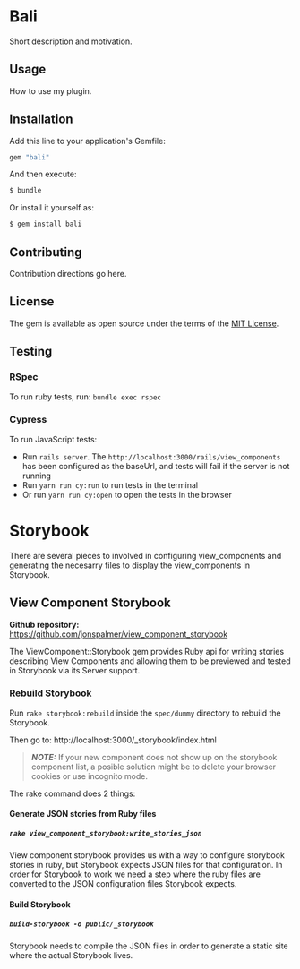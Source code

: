 # Bali

Short description and motivation.

## Usage

How to use my plugin.

## Installation

Add this line to your application's Gemfile:

```ruby
gem "bali"
```

And then execute:

```bash
$ bundle
```

Or install it yourself as:

```bash
$ gem install bali
```

## Contributing

Contribution directions go here.

## License

The gem is available as open source under the terms of the [MIT License](https://opensource.org/licenses/MIT).

## Testing

### RSpec

To run ruby tests, run: `bundle exec rspec`

### Cypress

To run JavaScript tests:

- Run `rails server`. The `http://localhost:3000/rails/view_components` has been configured as the baseUrl, and tests will fail if the server is not running
- Run `yarn run cy:run` to run tests in the terminal
- Or run `yarn run cy:open` to open the tests in the browser

# Storybook

There are several pieces to involved in configuring view_components and generating the
necesarry files to display the view_components in Storybook.

## View Component Storybook

**Github repository:** https://github.com/jonspalmer/view_component_storybook

The ViewComponent::Storybook gem provides Ruby api for writing stories describing View Components
and allowing them to be previewed and tested in Storybook via its Server support.

### Rebuild Storybook

Run `rake storybook:rebuild` inside the `spec/dummy` directory to rebuild the Storybook.

Then go to: http://localhost:3000/_storybook/index.html

> **_NOTE:_** If your new component does not show up on the storybook component list, a posible solution might be to delete your browser cookies or use incognito mode.

The rake command does 2 things:

#### Generate JSON stories from Ruby files

##### `rake view_component_storybook:write_stories_json`

View component storybook provides us with a way to configure storybook stories in ruby, but Storybook expects JSON files for that configuration. In order for Storybook to work we need a step where the ruby files are converted to the JSON configuration files Storybook expects.

#### Build Storybook

##### `build-storybook -o public/_storybook`

Storybook needs to compile the JSON files in order to generate a static site where the actual Storybook lives.
